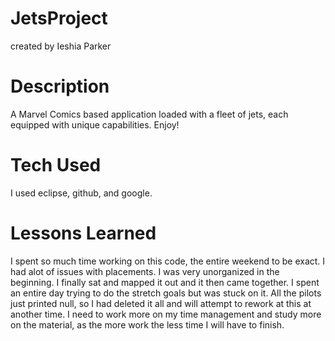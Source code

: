 # JetsProject
created by Ieshia Parker
# Description
A Marvel Comics based application loaded with a fleet of jets, each equipped with unique capabilities. Enjoy!
# Tech Used
I used eclipse, github, and google.
# Lessons Learned
I spent so much time working on this code, the entire weekend to be exact. I had alot of issues with placements. I was very unorganized in the beginning. I finally sat and mapped it out and it then came together. I spent an entire day trying to do the stretch goals but was stuck on it. All the pilots just printed null, so I had deleted it all and will attempt to rework at this at another time. I need to work more on my time management and study more on the material, as the more work the less time I will have to finish.
